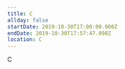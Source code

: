 ```yaml
---
title: C
allday: false
startDate: 2019-10-30T17:00:00.000Z
endDate: 2019-10-30T17:57:47.098Z
location: C
---
```

C
